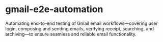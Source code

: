 # gmail-e2e-automation
Automating end-to-end testing of Gmail email workflows—covering user login, composing and sending emails, verifying receipt, searching, and archiving—to ensure seamless and reliable email functionality.
